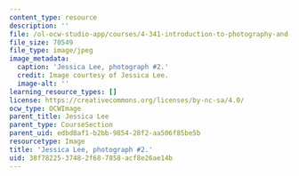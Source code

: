 ```yaml
---
content_type: resource
description: ''
file: /ol-ocw-studio-app/courses/4-341-introduction-to-photography-and-related-media-fall-2007/38f7822537482f687858acf8e26ae14b_lee2.jpg
file_size: 70549
file_type: image/jpeg
image_metadata:
  caption: 'Jessica Lee, photograph #2.'
  credit: Image courtesy of Jessica Lee.
  image-alt: ''
learning_resource_types: []
license: https://creativecommons.org/licenses/by-nc-sa/4.0/
ocw_type: OCWImage
parent_title: Jessica Lee
parent_type: CourseSection
parent_uid: edbd8af1-b2bb-9854-28f2-aa506f85be5b
resourcetype: Image
title: 'Jessica Lee, photograph #2.'
uid: 38f78225-3748-2f68-7858-acf8e26ae14b
---
```


